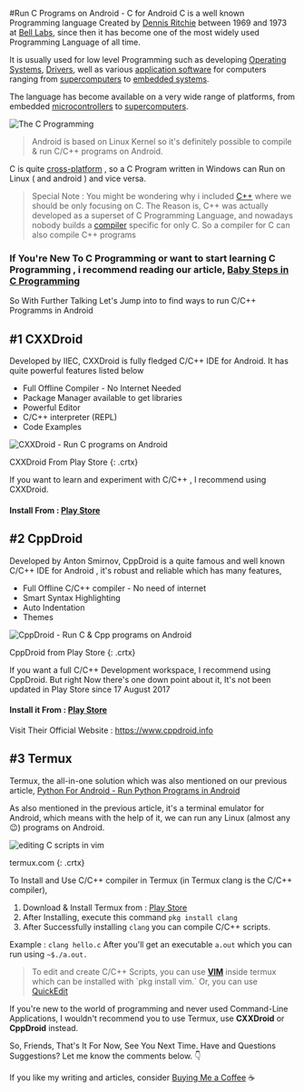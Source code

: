 <!---
layout: post
cover:  assets/images/conandroid.png
title: Run C Programs on Android - C for Android
navigation: True
tags: [Programming, Android]
class: post-template
author: bauripalash
--->
#Run C Programs on Android - C for Android
C is a well known Programming language Created by [Dennis Ritchie](https://en.m.wikipedia.org/wiki/Dennis_Ritchie) between 1969 and 1973 at [Bell Labs](https://en.m.wikipedia.org/wiki/Bell_Labs), since then it has become one of the most widely used Programming Language of all time. 

It is usually used for low level Programming such as developing [Operating Systems](https://en.m.wikipedia.org/wiki/Operating_system), [Drivers](https://en.m.wikipedia.org/wiki/Device_driver), well as various [application software](https://en.m.wikipedia.org/wiki/Application_software) for computers ranging from [supercomputers](https://en.m.wikipedia.org/wiki/Supercomputer) to [embedded systems](https://en.m.wikipedia.org/wiki/Embedded_system).

The language has become available on a very wide range of platforms, from embedded [microcontrollers](https://en.m.wikipedia.org/wiki/Microcontroller) to [supercomputers](https://en.m.wikipedia.org/wiki/Supercomputer).

![The C Programming](https://upload.wikimedia.org/wikipedia/commons/thumb/3/35/The_C_Programming_Language_logo.svg/452px-The_C_Programming_Language_logo.svg.png)


> Android is based on Linux Kernel so it's definitely possible to compile & run C/C++ programs on Android.

C is quite [cross-platform](https://en.m.wikipedia.org/wiki/Cross-platform) , so a C Program written in Windows can Run on Linux ( and android ) and vice versa.

> Special Note : You might be wondering why i included [C++](https://en.m.wikipedia.org/wiki/C%2B%2B) where we should be only focusing on C.
The Reason is, C++ was actually developed as a superset of C Programming Language, and nowadays nobody builds a [compiler](https://en.m.wikipedia.org/wiki/Compiler) specific for only C. So a compiler for C can also compile C++ programs

### If You're New To C Programming or want to start learning C Programming , i recommend reading our article, [Baby Steps in C Programming](https://palash.tk/Baby-Steps-In-C-Programming)

So With Further Talking Let's Jump into to find ways to run C/C++ Programms in Android

## #1 CXXDroid

Developed by IIEC, CXXDroid is fully fledged C/C++ IDE for Android. It has quite powerful features listed below

* Full Offline Compiler  - No Internet Needed
* Package Manager available to get libraries
* Powerful Editor
* C/C++ interpreter (REPL)
* Code Examples

![CXXDroid - Run C programs on Android](https://fsgh.palash.tk/imgs/cxxdroid.jpg)

CXXDroid From Play Store
{: .crtx}

If you want to learn and experiment with C/C++ , I recommend using CXXDroid.

#### Install From : [Play Store](https://play.google.com/store/apps/details?id=ru.iiec.cxxdroid)

## #2 CppDroid

Developed by Anton Smirnov, CppDroid is a quite famous and well known C/C++  IDE for Android , it's robust and reliable which has many features, 

* Full Offline C/C++ compiler - No need of internet
* Smart Syntax Highlighting
* Auto Indentation
* Themes

![CppDroid - Run C & Cpp programs on Android](https://fsgh.palash.tk/imgs/cppdroid.jpg)

CppDroid from Play Store
{: .crtx}

If you want a full C/C++ Development workspace, I recommend using CppDroid. 
But right Now there's one down point about it, It's not been updated in Play Store since 17 August 2017

#### Install it From : [Play Store](https://play.google.com/store/apps/details?id=name.antonsmirnov.android.cppdroid)
Visit Their Official Website : <https://www.cppdroid.info>

## #3 Termux

Termux, the all-in-one solution which was also mentioned on our previous article, [Python For Android - Run Python Programs in Android](https://palash.tk/Python-For-Android-Run-Python-Programs-In-Android)

As also mentioned in the previous article, it's a terminal emulator for Android, which means with the help of it, we can run any Linux (almost any 😉) programs on Android.

![editing C scripts in vim](https://termux.com/files/vim-main_framed.png)

termux.com
{: .crtx}

To Install and Use C/C++ compiler in Termux (in Termux clang is the C/C++ compiler), 

1. Download & Install Termux from :  [Play Store](https://play.google.com/store/apps/details?id=com.termux)
2. After Installing, execute this command `pkg install clang`
3. After Successfully installing `clang`  you can compile C/C++ scripts.

 Example :
`clang hello.c`
After you'll get an executable `a.out` which you can run using `~$./a.out.`

> To edit and create C/C++ Scripts, you can use [**VIM**](https://en.m.wikipedia.org/wiki/Vim_(text_editor)) inside termux which can be installed with `pkg install vim.`
Or, you can use  [QuickEdit](https://play.google.com/store/apps/details?id=com.rhmsoft.edit) 


If you're new to the world of programming and never used Command-Line Applications, I wouldn't recommend you to use Termux, use **CXXDroid** or **CppDroid** instead.

So, Friends, That's It For Now, See You Next Time. Have and Questions Suggestions? Let me know the comments below. 👇

If you like my writing and articles, consider [Buying Me a Coffee](https://buymeacoff.ee/palash) ☕
